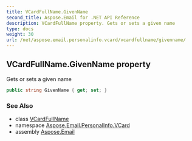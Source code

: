 ```yaml
---
title: VCardFullName.GivenName
second_title: Aspose.Email for .NET API Reference
description: VCardFullName property. Gets or sets a given name
type: docs
weight: 30
url: /net/aspose.email.personalinfo.vcard/vcardfullname/givenname/
---
```

## VCardFullName.GivenName property

Gets or sets a given name

```csharp
public string GivenName { get; set; }
```

### See Also

* class [VCardFullName](../)
* namespace [Aspose.Email.PersonalInfo.VCard](../../vcardfullname/)
* assembly [Aspose.Email](../../../)


